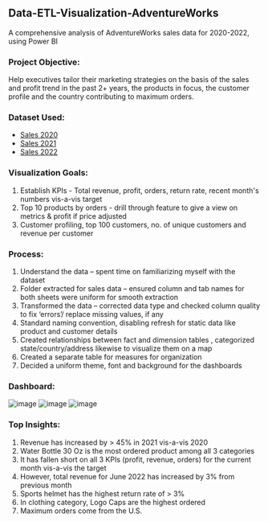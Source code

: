 ## Data-ETL-Visualization-AdventureWorks
A comprehensive analysis of AdventureWorks sales data for 2020-2022, using Power BI

### Project Objective:
Help executives tailor their marketing strategies on the basis of the sales and profit trend in the past 2+ years, the products in focus, the customer profile and the country contributing to maximum orders.

### Dataset Used:
-  <a href="https://github.com/SurabhiBajaj98/Data-ETL-Visualization---AdventureWorks/blob/main/AdventureWorks%20Sales%20Data%202020.csv"> Sales 2020 </a>
-  <a href="https://github.com/SurabhiBajaj98/Data-ETL-Visualization---AdventureWorks/blob/main/AdventureWorks%20Sales%20Data%202021.csv"> Sales 2021 </a>
-  <a href="https://github.com/SurabhiBajaj98/Data-ETL-Visualization---AdventureWorks/blob/main/AdventureWorks%20Sales%20Data%202022.csv"> Sales 2022 </a>

### Visualization Goals:
1. Establish KPIs - Total revenue, profit, orders, return rate, recent month's numbers vis-a-vis target
2. Top 10 products by orders - drill through feature to give a view on metrics & profit if price adjusted
3. Customer profiling, top 100 customers, no. of unique customers and revenue per customer

###  Process:
1.	Understand the data – spent time on familiarizing myself with the dataset
2.	Folder extracted for sales data – ensured column and tab names for both sheets were uniform for smooth extraction
3.	Transformed the data – corrected data type and checked column quality to fix ‘errors’/ replace missing values, if any
4.	Standard naming convention, disabling refresh for static data like product and customer details
5.	Created relationships between fact and dimension tables , categorized state/country/address likewise to visualize them on a map
6.	Created a separate table for measures for organization
7.	Decided a uniform theme, font and background for the dashboards 

### Dashboard:

![image](https://github.com/user-attachments/assets/c2f38b69-a616-4778-bfd2-501d36eae021)
![image](https://github.com/user-attachments/assets/619db2f9-5f1b-4e44-9c5d-cf17ce87e28d)
![image](https://github.com/user-attachments/assets/5f7b5ca1-d2a8-4f81-91e0-934b9e17fbd2)

### Top Insights:
1. Revenue has increased by > 45% in 2021 vis-a-vis 2020
2. Water Bottle 30 Oz is the most ordered product among all 3 categories
3. It has fallen short on all 3 KPIs (profit, revenue, orders) for the current month vis-a-vis the target
4. However, total revenue for June 2022 has increased by 3% from previous month
5. Sports helmet has the highest return rate of > 3%
6. In clothing category, Logo Caps are the highest ordered
7. Maximum orders come from the U.S.



